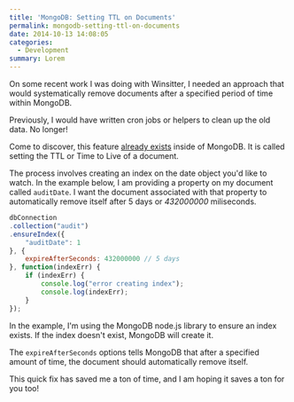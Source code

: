 ```yaml
---
title: 'MongoDB: Setting TTL on Documents'
permalink: mongodb-setting-ttl-on-documents
date: 2014-10-13 14:08:05
categories:
  - Development
summary: Lorem
---
```


On some recent work I was doing with Winsitter, I needed an approach that would systematically remove documents after a specified period of time within MongoDB.

Previously, I would have written cron jobs or helpers to clean up the old data.  No longer!

Come to discover, this feature [already exists](https://docs.mongodb.com/manual/tutorial/expire-data/) inside of MongoDB.  It is called setting the TTL or Time to Live of a document.

The process involves creating an index on the date object you'd like to watch.  In the example below, I am providing a property on my document called `auditDate`.  I want the document associated with that property to automatically remove itself after 5 days or *432000000* miliseconds.

```javascript
dbConnection
.collection("audit")
.ensureIndex({
	"auditDate": 1
}, {
	expireAfterSeconds: 432000000 // 5 days
}, function(indexErr) {
	if (indexErr) {
		console.log("error creating index");
		console.log(indexErr);
	}
});
```

In the example, I'm using the MongoDB node.js library to ensure an index exists.  If the index doesn't exist, MongoDB will create it.

The `expireAfterSeconds` options tells MongoDB that after a specified amount of time, the document should automatically remove itself.

This quick fix has saved me a ton of time, and I am hoping it saves a ton for you too!